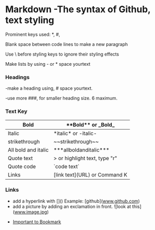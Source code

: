 # Markdown -The syntax of Github, text styling

  Prominent keys used: \*, \#, 
  
  Blank space between code lines to make a new paragraph 
  
  Use \ before styling keys to ignore their styling effects
  
  Make lists by using - or \* space yourtext
  

### Headings 
 -make a heading using, \# space yourtext.
 
 -use more ###, for smaller heading size. 6 maximum.
 
 
 ### Text Key
 Bold | \*\*Bold\*\* or \_Bold_
 ----- | -----
 Italic | \*italic* or \-italic-
 strikethrough | \~~strikethrough~~
 All bold and italic | \*\*\*allboldanditalic\*\*\*
 Quote text | \> or highlight text, type "r"
 Quote code | \`code text\`
 Links | \[link text](URL) or Command K
  
### Links
  - add a hyperlink with \[]() Example: \[github](www.github.com)
  - add a picture by adding an exclamation in front. \![look at this]\(www.image.jpg)
  
 * [Important to Bookmark](https://docs.github.com/en/github/writing-on-github/basic-writing-and-formatting-syntax)
  

  
  
  
  
  
